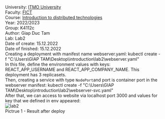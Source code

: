 University: [ITMO University](https://itmo.ru/ru/)<br>
Faculty: [FICT](https://fict.itmo.ru)<br>
Course: [Introduction to distributed technologies](https://github.com/itmo-ict-faculty/introduction-to-distributed-technologies)<br>
Year: 2022/2023<br>
Group: K4112c<br>
Author: Giap Duc Tam<br>
Lab: Lab2<br>
Date of create: 15.12.2022<br>
Date of finished: 15.12.2022<br>
Creating a deployment with manifest name webserver.yaml: kubectl create -f "C:\Users\GIAP TAM\Desktop\introduction\lab2\webserver.yaml"<br>
In this file, define the environment values with keys: REACT_APP_USERNAME and REACT_APP_COMPANY_NAME. This deployment has 3 replicasets. <br>
Then, creating a service with type `NodePort`and port is container port in the webserver manifest: kubectl create -f "C:\Users\GIAP TAM\Desktop\introduction\lab2\webserver-svc.yaml"<br>
After that, we can access to website via localhost port 3000 and values for key that we defined in env appeared:<br>
![lab2](https://user-images.githubusercontent.com/104643246/207836303-2abde6e2-d6bb-42e9-9911-a5872fd098b7.png)<br>
Pictrue 1 - Result after deploy
